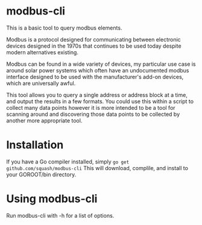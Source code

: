 # modbus-cli

This is a basic tool to query modbus elements.

Modbus is a protocol designed for communicating between electronic devices designed in the 1970s that continues to be used today despite modern alternatives existing.

Modbus can be found in a wide variety of devices, my particular use case is around solar power systems which often have an undocumented modbus interface designed to be used with the manufacturer's add-on devices, which are universally awful.

This tool allows you to query a single address or address block at a time, and output the results in a few formats. You could use this within a script to collect many data points however it is more intended to be a tool for scanning around and discovering those data points to be collected by another more appropriate tool.

# Installation

If you have a Go compiler installed, simply
`go get github.com/squash/modbus-cli`
This will download, complile, and install to your GOROOT/bin directory.

# Using modbus-cli

Run modbus-cli with -h for a list of options.
